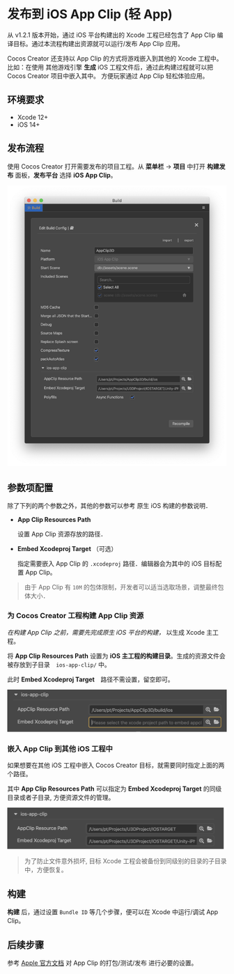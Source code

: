 # 发布到 iOS App Clip (轻 App)

从 v1.2.1 版本开始，通过 iOS 平台构建出的 Xcode 工程已经包含了 App Clip 编译目标。通过本流程构建出资源就可以运行/发布 App Clip 应用。

Cocos Creator 还支持以 App Clip 的方式将游戏嵌入到其他的 Xcode 工程中。比如：在使用 其他游戏引擎 **生成** iOS 工程文件后，通过此构建过程就可以把 Cocos Creator 项目中嵌入其中。 方便玩家通过 App Clip 轻松体验应用。 

## 环境要求

- Xcode 12+
- iOS 14+

## 发布流程

使用 Cocos Creator 打开需要发布的项目工程。从 **菜单栏** -> **项目** 中打开 **构建发布** 面板，**发布平台** 选择 **iOS App Clip**。

![App Clip 构建配置](./app-clip/ui-build.png)



## 参数项配置


除了下列的两个参数之外，其他的参数可以参考 原生 iOS 构建的参数说明．

- **App Clip Resources Path**

  设置 App Clip 资源存放的路径．
      
- **Embed Xcodeproj Target** （可选）
  
  指定需要嵌入 App Clip 的 `.xcodeproj` 路径．编辑器会为其中的 iOS 目标配置 App Clip。


> 由于 App Clip 有 `10M` 的包体限制，开发者可以适当选取场景，调整最终包体大小．



### 为 Cocos Creator 工程构建 App Clip 资源

*在构建 App Clip 之前，需要先完成原生 iOS 平台的构建，* 以生成 Xcode 主工程。

将 **App Clip Resources Path** 设置为 **iOS 主工程的构建目录**。生成的资源文件会被存放到子目录　`ios-app-clip/` 中。

此时 **Embed Xcodeproj Target**　路径不需设置，留空即可。

![appclip for cocos](./app-clip/cocos-proj.png)

### 嵌入 App Clip 到其他 iOS 工程中

如果想要在其他 iOS 工程中嵌入 Cocos Creator 目标，就需要同时指定上面的两个路径。

其中 **App Clip Resources Path** 可以指定为 **Embed Xcodeproj Target** 的同级目录或者子目录, 方便资源文件的管理。


![appclip for other projects](./app-clip/other-proj.png)

> 为了防止文件意外损坏, 目标 Xcode 工程会被备份到同级别的目录的子目录中，方便恢复。

## 构建

**构建** 后，通过设置 `Bundle ID` 等几个步骤，便可以在 Xcode 中运行/调试 App Clip。


## 后续步骤


参考 [Apple 官方文档](https://developer.apple.com/documentation/app_clips?language=objc) 对 App Clip 的打包/测试/发布 进行必要的设置。

